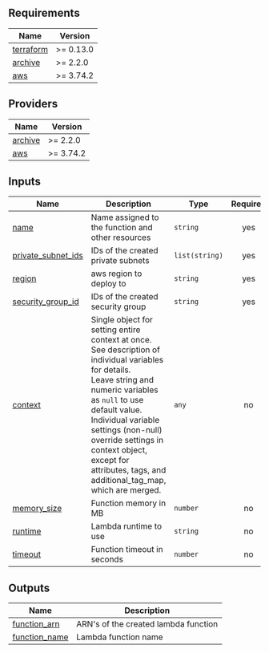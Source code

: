 <!-- BEGIN_TF_DOCS -->
## Requirements

| Name | Version |
|------|---------|
| <a name="requirement_terraform"></a> [terraform](#requirement\_terraform) | >= 0.13.0 |
| <a name="requirement_archive"></a> [archive](#requirement\_archive) | >= 2.2.0 |
| <a name="requirement_aws"></a> [aws](#requirement\_aws) | >= 3.74.2 |

## Providers

| Name | Version |
|------|---------|
| <a name="provider_archive"></a> [archive](#provider\_archive) | >= 2.2.0 |
| <a name="provider_aws"></a> [aws](#provider\_aws) | >= 3.74.2 |

## Inputs

| Name | Description | Type | Required |
|------|-------------|------|:--------:|
| <a name="input_name"></a> [name](#input\_name) | Name assigned to the function and other resources | `string` | yes |
| <a name="input_private_subnet_ids"></a> [private\_subnet\_ids](#input\_private\_subnet\_ids) | IDs of the created private subnets | `list(string)` | yes |
| <a name="input_region"></a> [region](#input\_region) | aws region to deploy to | `string` | yes |
| <a name="input_security_group_id"></a> [security\_group\_id](#input\_security\_group\_id) | IDs of the created security group | `string` | yes |
| <a name="input_context"></a> [context](#input\_context) | Single object for setting entire context at once.<br/>See description of individual variables for details.<br/>Leave string and numeric variables as `null` to use default value.<br/>Individual variable settings (non-null) override settings in context object,<br/>except for attributes, tags, and additional\_tag\_map, which are merged. | `any` | no |
| <a name="input_memory_size"></a> [memory\_size](#input\_memory\_size) | Function memory in MB | `number` | no |
| <a name="input_runtime"></a> [runtime](#input\_runtime) | Lambda runtime to use | `string` | no |
| <a name="input_timeout"></a> [timeout](#input\_timeout) | Function timeout in seconds | `number` | no |

## Outputs

| Name | Description |
|------|-------------|
| <a name="output_function_arn"></a> [function\_arn](#output\_function\_arn) | ARN's of the created lambda function |
| <a name="output_function_name"></a> [function\_name](#output\_function\_name) | Lambda function name |
<!-- END_TF_DOCS -->